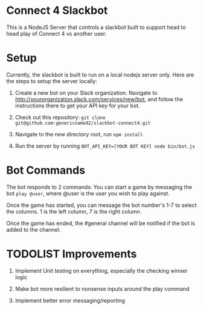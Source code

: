 # Connect 4 Slackbot

This is a NodeJS Server that controls a slackbot built to support head to head play of Connect 4 vs another user.

# Setup

Currently, the slackbot is built to run on a local nodejs server only. Here are the steps to setup the server locally:

1. Create a new bot on your Slack organization. Navigate to http://yourorganization.slack.com/services/new/bot, and follow the instructions there to get your API key for your bot.

2. Check out this repository: `git clone git@github.com:genericname92/slackbot-connect4.git`

3. Navigate to the new directory root, run `npm install`

4. Run the server by running `BOT_API_KEY=[YOUR BOT KEY] node bin/bot.js`

# Bot Commands

The bot responds to 2 commands: You can start a game by messaging the bot `play @user`, where @user is the user you wish to play against.

Once the game has started, you can message the bot number's 1-7 to select the columns. 1 is the left column, 7 is the right column.

Once the game has ended, the #general channel will be notified if the bot is added to the channel.

# TODOLIST Improvements

1. Implement Unit testing on everything, especially the checking winner logic

2. Make bot more resilient to nonsense inputs around the play command

3. Implement better error messaging/reporting
